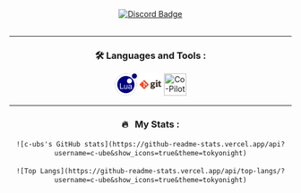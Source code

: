 <div id="header" align="center">


  <div id="badges">
    <a href="https://discord.typh.fun">
      <img src="https://img.shields.io/badge/Discord-Join-blue?style=for-the-badge&logo=discord" alt="Discord Badge"/>
    </a>
  </div>
  <img src="https://komarev.com/ghpvc/?username=c-ube&style=flat-square&color=blue" alt=""/>
  
  
  ---

  ### :hammer_and_wrench: Languages and Tools :
  <div>
    <img src="https://raw.githubusercontent.com/devicons/devicon/master/icons/lua/lua-original-wordmark.svg" title="Lua" **alt="Lua" width="40" height="40"/>
    <img src="https://github.com/devicons/devicon/blob/master/icons/git/git-original-wordmark.svg" title="Git" **alt="Git" width="40" height="40"/>
    <img src="https://github.githubassets.com/images/icons/copilot/cp-head-square.png" title="Co-Pilot" **alt="Co-Pilot" width="40" height="40"/>
  </div>
  
  ---

  ### 🔥 &nbsp; My Stats :
  

    ![c-ubs's GitHub stats](https://github-readme-stats.vercel.app/api?username=c-ube&show_icons=true&theme=tokyonight)

    ![Top Langs](https://github-readme-stats.vercel.app/api/top-langs/?username=c-ube&show_icons=true&theme=tokyonight)


</div>
